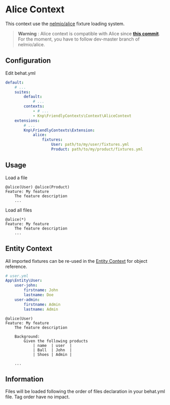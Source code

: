 Alice Context
=============
This context use the [nelmio/alice](https://github.com/nelmio/alice) fixture loading system.

>**Warning** : Alice context is compatible with Alice since **[this commit](https://github.com/nelmio/alice/commit/ae478b9f8abe587c30454b8ad93505642f93a42e)**. For the moment, you have to follow dev-master branch of nelmio/alice.


Configuration
-------------
Edit behat.yml
```yaml
default:
    # ...
    suites:
        default:
            # ...
        contexts:
            - # ...
            - Knp\FriendlyContexts\Context\AliceContext
    extensions:
        # ...
        Knp\FriendlyContexts\Extension:
            alice:
                fixtures:
                    User: path/to/my/user/fixtures.yml
                    Product: path/to/my/product/fixtures.yml
```

Usage
-----
Load a file

```gherkin
@alice(User) @alice(Product)
Feature: My feature
    The feature description
    ...
```

Load all files 

```gherkin
@alice(*)
Feature: My feature
    The feature description
    ...
```

Entity Context
--------------

All imported fixtures can be re-used in the [Entity Context](context-entity.md) for object reference.
```yaml
# user.yml
App\Entity\User:
    user-john:
        firstname: John
        lastname: Doe
    user-admin:
        firstname: Admin
        lastname: Admin
```

```gherkin
@alice(User)
Feature: My feature
    The feature description
    
    Background:
        Given the following products
            | name  | user  |
            | Ball  | John  |
            | Shoes | Admin |
            
    ...
```

Information
-----------

Files will be loaded following the order of files declaration in your behat.yml file. Tag order have no impact.
